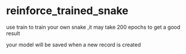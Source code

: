 # reinforce_trained_snake
use train to train your own snake ,it may take 200 epochs to get a good result 

your model will be saved when a new record is created
